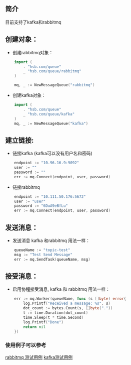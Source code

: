 ## 简介
目前支持了kafka和rabbitmq

## 创建对象：
* 创建rabbitmq对象：
``` go
    import (
        . "hsb.com/queue"
        _ "hsb.com/queue/rabbitmq"
    )

    mq, _ := NewMessageQueue("rabbitmq")
```

* 创建kafka对象：
``` go
    import (
        . "hsb.com/queue"
        _ "hsb.com/queue/kafka"
    )
    mq, _ := NewMessageQueue("kafka")
```


## 建立链接:

* 链接kafka (kafka可以没有用户名和密码)
``` go
    endpoint := "10.96.16.9:9092"
    user := ""
    password := ""
    err := mq.Connect(endpoint, user, password)
```

*  链接rabbitmq
``` go
    endpoint := "10.111.50.176:5672"
    user := "user"
    password := "6DuA9eBfLu"
    err := mq.Connect(endpoint, user, password)
```

## 发送消息：

* 发送消息 kafka 和rabbitmq 用法一样：
``` go
    queueName := "topic-test"
    msg := "Test Send Message"
    err := mq.SendTask(queueName, msg)
```


## 接受消息：

* 启用协程接受消息, kafka 和 rabbitmq 用法一样：
``` go
    err := mq.Worker(queueName, func (s []byte) error{
        log.Printf("Received a message: %s", s)
        dot_count := bytes.Count(s, []byte("."))
        t := time.Duration(dot_count)
        time.Sleep(t * time.Second)
        log.Printf("Done")
        return nil
    })
```

### 使用例子可以参考
[rabbitmq 测试用例](rabbitmq/rabbitmq_test.go)
[kafka测试用例](kafka/kafka_test.go)


